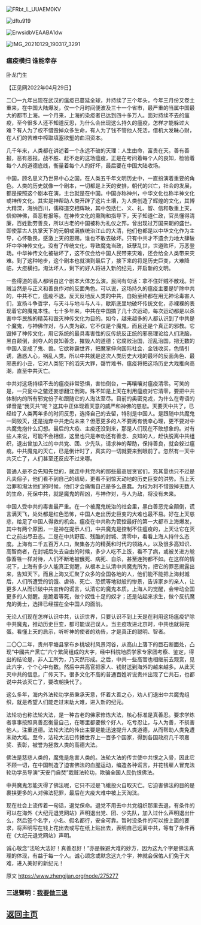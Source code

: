 ![FRbt_L_UUAEM0KV](https://user-images.githubusercontent.com/79625284/165941560-115717c8-2362-40b1-8652-e929f2ad0d75.png)

![dftu919](https://user-images.githubusercontent.com/79625284/165941584-b328dc34-3abb-41c6-8b38-cc1981461dc7.jpg)

![ErwsidbVEAABA1dw](https://user-images.githubusercontent.com/79625284/165941618-8662950b-57a5-47b8-833b-b803965e4a18.jpg)

![IMG_20210129_190317_3291](https://user-images.githubusercontent.com/79625284/165938715-d12ece64-7031-4886-8812-24a190d07a09.jpg)

### 瘟疫横扫 谁能幸存

卧龙门生

【正见网2022年04月29日】

二〇一九年出现在武汉的瘟疫已蔓延全球，并持续了三个年头，今年三月份又卷土重来，在中国大陆爆发，仅一个月时间便波及三十一个省市，最严重的当属中国最大的都市上海。一个月来，上海的染疫者已达到四十多万人。面对持续不去的瘟疫，至今很多人还不知道反思，为什么会出现这么持久的瘟疫，怎样才能躲过大难？有人为了权不惜毁掉众多生命，有人为了钱不管他人死活，借机大发昧心财，在人们的苦难中榨取填塞欲壑的血泪资本。

几千年来，人类都在讲述着一个永远不破的天理：人生由命，富贵在天。善有善报，恶有恶报。战不胜、赶不走的这场瘟疫，正是在考问着每个人的良知，检验着每个人的道德底线，衡量着每个人的好坏，最后要在中国大陆收场。

中国，顾名思义乃世界中心之国，在人类五千年文明历史中，一直扮演着重要的角色。人类的历史就像一个剧本，一切都是上天的安排，朝代的兴亡，社会的发展，都是按照这个剧本在演，主台就是在中国。中国亦称神州，中华文化也称半神文化或神传文化。其实是神帮助人类开辟了这片土壤，为人类创造了辉煌的文化，其博大精深，海纳百川，儒释道交相辉映，其中包括仁、义、礼、智、信和敬重上天，信仰神佛，善恶有报等。在神传文化的熏陶和指导下，天子知道仁政，官员懂得清廉，百姓勤劳善良，所以古老的中国被称为礼仪之邦，曾出现过万国来朝的盛世。即使蒙古人执掌天下的元朝或满族统治江山的大清，他们也都是以中华文化作为主导，心怀敬畏，感激上天的恩赐，谁也不敢去破坏。只有中共才不遗余力地大肆破坏中华神传文化。没有了传统文化，导致魔鬼当政，妖孽乱世，世道败坏，万恶登场。中华神传文化被破坏了，这不仅会给中国人民带来灾难，还会给全人类带来灾难。到了这种地步，这个剧本也就演到最后了，接下来的将是历史巨变，大难降临，大疫横扫，淘汰坏人，剩下的好人将进入新的纪元，开启新的文明。

一些得道的高人都明白这个剧本大体怎么演。民间有句话：拿不住奸贼不散戏。奸贼当然是与正义和善良作对的反面角色。可以说，这场持久的瘟疫主要是铲除中共的，中共不亡，瘟疫不退。反天反地反人类的中共，自始至终都在用无神论毒害人们，宣扬斗争哲学，与天斗与地斗与人斗，歇斯底里地破坏传统文化，赤裸裸的表现着它的魔鬼本性。七十多年来，中共在中国搞了几十次运动，每次运动都是以杀害中华民族的精英和毁灭神传文化为目的。如今，越来越多的人都认识到了中共是个魔鬼，与神佛作对，与人类为敌，它不仅是个魔鬼，而且还是个真正的邪教。它毁掉了神传文化，用它系统的最具毒害性的反传统反正统的邪恶理论给人们洗脑，黑白颠倒，剥夺人的良知善念，摧毁人的道德；它腐败治国，淫乱治国，把无数的中国人变成了鬼、兽。它欲称霸世界，把魔掌伸向国际社会，金钱收买，色情引诱，蛊惑人心，祸乱人类。所以中共就是这次人类历史大戏的最坏的反面角色、最邪恶的小丑，它对人类犯下的滔天大罪，罄竹难书，瘟疫将把这场历史大戏推向高潮，直至中共灭亡。

中共对这场持续不去的瘟疫非常恐惧，害怕倒台，一再嚷嚷对瘟疫清零。可笑的是，一只瓮中之鳖还妄想翻江倒海。殊不知是上天在利用瘟疫对它清零，要把中共体制内的所有邪党份子和跟随它的人淘汰至尽。目前的奥密克戎，为什么在粤语的译音是“我灭共”呢？这其中正体现着天意的威严和神佛的慈悲。天要灭中共了，已经给了人类两年多的时间反思，选择自己的去留，特别是中国人。是跟随中共魔鬼一同毁灭，还是抛弃中共走向未来？但愿更多的人不要再有侥幸心理，更不要对中共魔鬼抱什么幻想。最后的大疫、主疫还没到来，那是人们现在不敢想象的。对有些人来说，可能不会相信，这里也只是奉劝还有善念、良知的人，赶快脱离中共组织，退出曾加入过的中共党、团、少先队，请求神的帮助，保持善良，就会躲过瘟疫。中共魔鬼的灭亡，已是倒计时了，真实的一切就要来到眼前了。忽然有一天中共灭亡了，人们甚至还反应不过来哪。

普通人是不会先知先觉的，就连中共党内的那些最高层贪官们，充其量也只不过是凡夫俗子，他们看不到自己的结局，更看不到惊天动地的历史巨变的洪势。当上天治罪和淘汰他们的时候，他们才会痛悔自己是多么愚蠢。为权为利不惜毁掉无数人的生命，死保中共，就是魔鬼的帮凶，与神作对，与人为敌，将没有未来。

中国人受中共的毒害最严重。在一个被魔鬼统治的社会里，黑白善恶完全颠倒，谎言满天飞，处处都是红色恐怖，中国人走出历史巨变的大难也最不易。好在上天慈悲，给足了中国人得救的机会。瘟疫在中共称为管控最好的第一大都市上海爆发，其中有两个原因，一是神在提示人们，中共魔鬼是控制不住瘟疫的，上天让它在灭亡之前出尽丑态。二是在中共野蛮、残酷的封城、清零中，看看上海人持什么态度。上海有二千五百万人口，聚集各方的精英和时代的领路人，以及很多高知识、高智商者，在封城后失去自由的时候，多少人吃不上饭，看不了病，或被关进方舱像畜牲一样对待，人们不断地被俄死、病死、自杀，甚至连狗都不如。在这样的情况下，上海有多少人能真正觉醒，从根本上认清中共魔鬼所为，把它的罪恶揭露出来，告知天下。而且上海又汇聚了众多的全国各地的人，他们能不能把上海封城后，人们所遭受的饥饿、虐待、死亡、恐慌等地狱般的惨景，告诉家乡的亲人，让更多人从而识破中共宣传的谎言，认清它的魔鬼本质。上海人的觉醒，会带动全国更多的人觉醒。是跪着等死，做个奴性十足的奴才；还是站起来求生，做个反抗魔鬼的勇士，选择已经摆在全中国人的面前。

无论人们现在怎样认识中共，认识世界，只要认识不到上天是在利用这场瘟疫铲除中共魔鬼，推动历史巨变，都可能误己误人。当主疫攻进北京时，中共也就将完蛋。看懂上天的启示，听听神的使者的劝告，才是真正的聪明、智者。

二〇〇二年，贵州平塘县掌布乡桃坡村风景河谷，从高山上落下的巨石断面处，凸现“中國共产黨亡”六个繁简组成的大字，经中科院地质学家专家团考察、鉴定，得出的结论是，非人工所为，乃天然形成。之后，中共一些高官也相继前去观赏，见此六字，个个心中有数。然后中共高官把家人、钱财送到海外的越来越多。从此天灭中共的信息，广传天下。很多文化不高的普通百姓听说贵州出现了亡共石，也都说中共该灭亡了，要改朝换代了。

这么多年，海内外法轮功学员秉承天意，怀着大善之心，劝人们退出中共魔鬼组织，就是希望人们能走过末劫大难，进入新的纪元。

法轮功也称法轮大法，是一种古老的佛家修炼大法，核心标准是真善忍。要求学炼者事事按照真善忍衡量自己，在哪里都要做个好人，吃亏忍让，与人为善，不损害他人，注重道德。法轮大法的传出主要是能迅速提升人类道德，从而帮助人类免遭末劫大难。至今，法轮大法已传播世界上一百多个国家，得到各国政府几千项嘉奖、表彰，被誉为拯救人类的高德大法。

佛法是慈悲人类的，魔鬼是危害人类的。法轮大法的传世使中共恨之入骨，因此它不顾一切，在中国制造了迫害佛法的血腥运动，编造各种谎言，并花钱雇人冒充法轮功学员导演“天安门自焚”栽赃法轮功，欺骗全国人民仇恨佛法。

中共魔鬼怎能灭得了佛法呢，它只不过是飞蛾投火自取灭亡。它迫害佛法的目的是裹挟更多的人对佛法犯罪，最后在大疫大难中被上天淘汰。

现在社会上流传着一句话，退党保命。退党不用去中共党组织那里去退，有条件的可以在海外《大纪元退党网站》声明退出党、团、少先队，加入过什么声明退出什么，然后签个名字，小名、假名都行，安全可靠。暂时没条件的可以按上面的要求，将声明写在钱上花出去或写在纸上贴出去，表明自己远离中共，等有了条件再在《大纪元退党网站》声明。

诚心敬念“法轮大法好！真善忍好！”亦是躲避大难的妙方，因为这九个字是佛法真理的体现，有益于每一个人。诚心颂念或默念这九个字，神就会保佑人们免于大难，进入美好的新纪元！

原文 https://www.zhengjian.org/node/275277

### 三退聲明：[我要做三退](https://tuidang.epochtimes.com/)

## [返回主页](https://git.io/Js3EY)
